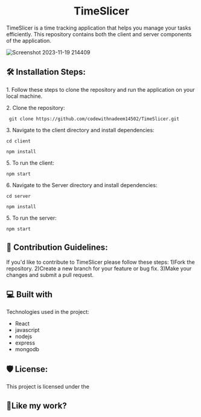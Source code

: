 <h1 align="center" id="title">TimeSlicer</h1>

<p id="description">TimeSlicer is a time tracking application that helps you manage your tasks efficiently. This repository contains both the client and server components of the application.</p>

![Screenshot 2023-11-19 214409](https://github.com/codewithnadeem14502/TimeSlicer/assets/105824474/ee6d738b-c8dd-4580-af36-28826d53b70d)

<h2>🛠️ Installation Steps:</h2>

<p>1. Follow these steps to clone the repository and run the application on your local machine.</p>

<p>2. Clone the repository:</p>

```
 git clone https://github.com/codewithnadeem14502/TimeSlicer.git
```

<p>3. Navigate to the client directory and install dependencies:</p>

```
cd client 
```

```
npm install
```

<p>5. To run the client:</p>

```
npm start
```

<p>6. Navigate to the Server directory and install dependencies:</p>

```
cd server 
```

```
npm install
```

<p>5. To run the server:</p>

```
npm start
```


<h2>🍰 Contribution Guidelines:</h2>

If you'd like to contribute to TimeSlicer please follow these steps: 
1)Fork the repository. 
2)Create a new branch for your feature or bug fix. 
3)Make your changes and submit a pull request.

  
  
<h2>💻 Built with</h2>

Technologies used in the project:

*   React
*   javascript
*   nodejs
*   express
*   mongodb

<h2>🛡️ License:</h2>

This project is licensed under the

<h2>💖Like my work?</h2>
